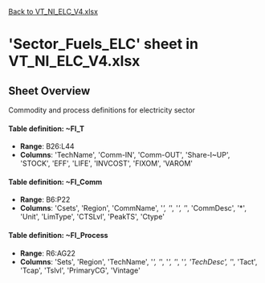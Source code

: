 [Back to VT_NI_ELC_V4.xlsx](README.md)

# 'Sector_Fuels_ELC' sheet in VT_NI_ELC_V4.xlsx

## Sheet Overview

Commodity and process definitions for electricity sector

#### Table definition: ~FI_T
- **Range**: B26:L44
- **Columns**: 'TechName', 'Comm-IN', 'Comm-OUT', 'Share-I\~UP', 'STOCK', 'EFF', 'LIFE', 'INVCOST', 'FIXOM', 'VAROM'

#### Table definition: ~FI_Comm
- **Range**: B6:P22
- **Columns**: 'Csets', 'Region', 'CommName', '*', '*', '*', '*', 'CommDesc', '*', 'Unit', 'LimType', 'CTSLvl', 'PeakTS', 'Ctype'

#### Table definition: ~FI_Process
- **Range**: R6:AG22
- **Columns**: 'Sets', 'Region', 'TechName', '*', '*', '*', '*', '*', 'TechDesc', '*', 'Tact', 'Tcap', 'Tslvl', 'PrimaryCG', 'Vintage'

